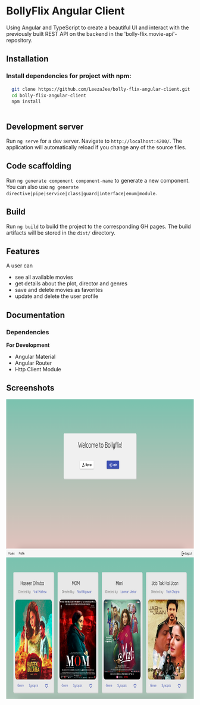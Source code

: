 # BollyFlix Angular Client

Using Angular and TypeScript to create a beautiful UI and interact with the previously built REST API on the backend in the 'bolly-flix.movie-api'-repository.


## Installation

### Install dependencies for project with npm:

```bash
  git clone https://github.com/LeezaJee/bolly-flix-angular-client.git
  cd bolly-flix-angular-client
  npm install
  
```

## Development server

Run `ng serve` for a dev server. Navigate to `http://localhost:4200/`. The application will automatically reload if you change any of the source files.

## Code scaffolding

Run `ng generate component component-name` to generate a new component. You can also use `ng generate directive|pipe|service|class|guard|interface|enum|module`.

## Build

Run `ng build` to build the project to the corresponding GH pages. The build artifacts will be stored in the `dist/` directory.

## Features

A user can 
- see all available movies
- get details about the plot, director and genres
- save and delete movies as favorites
- update and delete the user profile


## Documentation

### Dependencies
**For Development**
- Angular Material
- Angular Router
- Http Client Module

## Screenshots

<img src="src/assets/bollyflix-client.png" height="400" width="800" >
<img src="src/assets/bollyflix-client2.png" height="400" width="800" >

